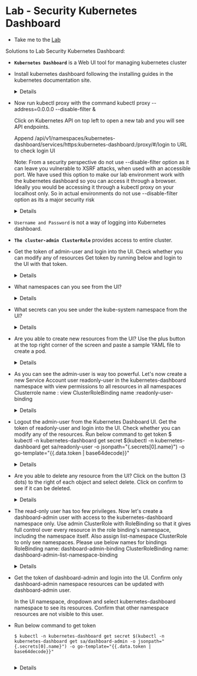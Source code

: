 # Lab - Security Kubernetes Dashboard
  
  - Take me to the [Lab](https://kodekloud.com/topic/labs-secure-kubernetes-dashboard/)

Solutions to Lab Security Kubernetes Dashboard:

- **`Kubernetes Dashboard`** is a Web UI tool for managing kubernetes cluster

- Install kubernetes dashboard following the installing guides in the kubernetes documentation site.

  <details>

  ```
  $ kubectl apply -f https://raw.githubusercontent.com/kubernetes/dashboard/v2.0.0/aio/deploy/recommended.yaml
  ```
  </details>

- Now run kubectl proxy with the command kubectl proxy --address=0.0.0.0 --disable-filter &

    Click on Kubernetes API on top left to open a new tab and you will see API endpoints.

    Append /api/v1/namespaces/kubernetes-dashboard/services/https:kubernetes-dashboard:/proxy/#/login to URL to check login UI

    Note: From a security perspective do not use --disable-filter option as it can leave you vulnerable to XSRF attacks, when used with an accessible port. We have used this option to make our lab environment work with the kubernetes dashboard so you can access it through a browser. Ideally you would be accessing it through a kubectl proxy on your localhost only. So in actual environments do not use --disable-filter option as its a major security risk

  <details>

  ```
  OK
  ```
  </details>

- `Username and Password` is not a way of logging into Kubernetes dashboard.

- **`The cluster-admin ClusterRole`**  provides access to entire cluster.

- Get the token of admin-user and login into the UI. Check whether you can modify any of resources
Get token by running below and login to the UI with that token.

  <details>

  ```
  $ kubectl -n kubernetes-dashboard get secret $(kubectl -n kubernetes-dashboard get sa/admin-user -o jsonpath="{.secrets[0].name}") -o go-template="{{.data.token | base64decode}}"

  OK
  ```
  </details>

- What namespaces can you see from the UI?  
  <details>
  
  ```
  All of the above
  ```
  </details>

- What secrets can you see under the kube-system namespace from the UI?

  <details>
  
  ```
  All of the above
  ```
  </details>

- Are you able to create new resources from the UI?
Use the plus button at the top right corner of the screen and paste a sample YAML file to create a pod.
  <details>
  
  ```
  Yes
  ```
  </details>

- As you can see the admin-user is way too powerful. Let's now create a new Service Account user readonly-user in the kubernetes-dashboard namespace with view permissions to all resources in all namespaces
Clusterrole name : view
ClusterRoleBinding name :readonly-user-binding
  <details>
  
  ```

      cat <<EOF | kubectl apply -f -

      apiVersion: v1

      kind: ServiceAccount

      metadata:

        name: readonly-user

        namespace: kubernetes-dashboard

      EOF

      cat <<EOF | kubectl apply -f -

      apiVersion: rbac.authorization.k8s.io/v1

      kind: ClusterRoleBinding

      metadata:

        name: readonly-user-binding

      roleRef:

        apiGroup: rbac.authorization.k8s.io

        kind: ClusterRole

        name: view

      subjects:

      - kind: ServiceAccount

        name: readonly-user

        namespace: kubernetes-dashboard

      EOF

  ```
  </details>

- Logout the admin-user from the Kubernetes Dashboard UI. Get the token of readonly-user and login into the UI.
Check whether you can modify any of the resources.
Run below command to get token
$ kubectl -n kubernetes-dashboard get secret $(kubectl -n kubernetes-dashboard get sa/readonly-user -o jsonpath="{.secrets[0].name}") -o go-template="{{.data.token | base64decode}}"
  <details>
  
  ```
  OK
  ```
  </details>

- Are you able to delete any resource from the UI?
Click on the button (3 dots) to the right of each object and select delete. Click on confirm to see if it can be deleted.
  <details>

  ```
  No
  ```
  </details>

- The read-only user has too few privileges. Now let's create a dashboard-admin user with access to the kubernetes-dashboard namespace only.
Use admin ClusterRole with RoleBinding so that it gives full control over every resource in the role binding's namespace, including the namespace itself.
Also assign list-namespace ClusterRole to only see namespaces.
Please use below names for bindings
RoleBinding name: dashboard-admin-binding
ClusterRoleBinding name: dashboard-admin-list-namespace-binding

  <details>

  ```

      cat <<EOF | kubectl apply -f -
      apiVersion: v1
      kind: ServiceAccount
      metadata:
        name: dashboard-admin
        namespace: kubernetes-dashboard
      EOF
      # admin RoleBinding
      cat <<EOF | kubectl apply -f -
      apiVersion: rbac.authorization.k8s.io/v1
      kind: RoleBinding
      metadata:
        name: dashboard-admin-binding
        namespace: kubernetes-dashboard
      roleRef:
        apiGroup: rbac.authorization.k8s.io
        kind: ClusterRole
        name: admin
      subjects:
      - kind: ServiceAccount
        name: dashboard-admin
        namespace: kubernetes-dashboard
      EOF

      ## list-namespace ClusterRoleBinding

      cat <<EOF | kubectl apply -f -
      apiVersion: rbac.authorization.k8s.io/v1
      kind: ClusterRoleBinding
      metadata:
        name: dashboard-admin-list-namespace-binding
      roleRef:
        apiGroup: rbac.authorization.k8s.io
        kind: ClusterRole
        name: list-namespace
      subjects:
      - kind: ServiceAccount
        name: dashboard-admin
        namespace: kubernetes-dashboard
      EOF
   ```
  </details>

- Get the token of dashboard-admin and login into the UI. Confirm only dashboard-admin namespace resources can be updated with dashboard-admin user.

  In the UI namespace, dropdown and select kubernetes-dashboard namespace to see its resources. Confirm that other namespace resources are not visible to this user.
  
- Run below command to get token
  ```
  $ kubectl -n kubernetes-dashboard get secret $(kubectl -n kubernetes-dashboard get sa/dashboard-admin -o jsonpath="{.secrets[0].name}") -o go-template="{{.data.token | base64decode}}"
    
  ```
  <details>

  ```
  OK
  ```
  </details>



